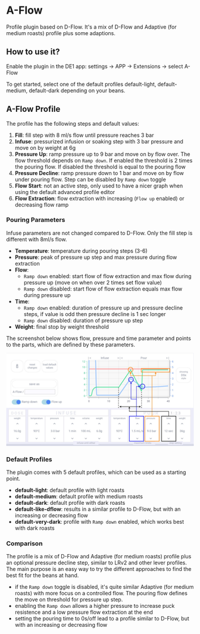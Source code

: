 # A-Flow

Profile plugin based on D-Flow. It's a mix of D-Flow and Adaptive (for medium roasts) profile plus some adaptions. 

## How to use it?
Enable the plugin in the DE1 app: settings -> APP -> Extensions -> select A-Flow

To get started, select one of the default profiles default-light, default-medium, default-dark depending on your beans. 

## A-Flow Profile

The profile has the following steps and default values: 
1. **Fill**: fill step with 8 ml/s flow until pressure reaches 3 bar
2. **Infuse**: pressurized infusion or soaking step with 3 bar pressure and move on by weight at 6g
3. **Pressure Up**: ramp pressure up to 9 bar and move on by flow over. The flow threshold depends on `Ramp down`. If enabled the threshold is 2 times the pouring flow. If disabled the threshold is equal to the pouring flow  
4. **Pressure Decline**: ramp pressure down to 1 bar and move on by flow under pouring flow. Step can be disabled by `Ramp down` toggle 
5. **Flow Start**: not an active step, only used to have a nicer graph when using the default advanced profile editor
6. **Flow Extraction**: flow extraction with increasing (`Flow up` enabled) or decreasing flow ramp 

### Pouring Parameters
Infuse parameters are not changed compared to D-Flow. Only the fill step is different with 8ml/s flow. 

* **Temperature**: temperature during pouring steps (3-6)
* **Pressure**: peak of pressure up step and max pressure during flow extraction
* **Flow**: 
  * `Ramp down` enabled: start flow of flow extraction and max flow during pressure up (move on when over 2 times set flow value)
  * `Ramp down` disabled: start flow of flow extraction equals max flow during pressure up
* **Time**: 
  * `Ramp down` enabled: duration of pressure up and pressure decline steps, if value is odd then pressure decline is 1 sec longer 
  * `Ramp down` disabled: duration of pressure up step
* **Weight**: final stop by weight threshold

The screenshot below shows flow, pressure and time parameter and points to the parts, which are defined by these parameters.

![a_flow.jpg](img%2Fa_flow.jpg)

### Default Profiles
The plugin comes with 5 default profiles, which can be used as a starting point. 
* **default-light**: default profile with light roasts
* **default-medium**: default profile with medium roasts
* **default-dark**: default profile with dark roasts
* **default-like-dflow**: results in a similar profile to D-Flow, but with an increasing or decreasing flow 
* **default-very-dark**: profile with `Ramp down` enabled, which works best with dark roasts

### Comparison
The profile is a mix of D-Flow and Adaptive (for medium roasts) profile plus an optional pressure decline step, similar to LRv2 and other lever profiles.
The main purpose is an easy way to try the different approaches to find the best fit for the beans at hand. 

* if the `Ramp down` toggle is disabled, it's quite similar Adaptive (for medium roasts) with more focus on a controlled flow. The pouring flow defines the move on threshold for pressure up step.  
* enabling the `Ramp down` allows a higher pressure to increase puck resistence and a low pressure flow extraction at the end
* setting the pouring time to 0s/off lead to a profile similar to D-Flow, but with an increasing or decreasing flow 

